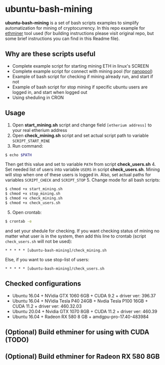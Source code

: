 # ubuntu-bash-mining

**ubuntu-bash-mining** is a set of bash scripts examples to simplify automatization for mining of cryptocurrency. In this repo example for [ethminer](https://github.com/ethereum-mining/ethminer.git) tool used (for building instructions please visit original repo, but some brief instructions you can find in this Readme file).

## Why are these scripts useful

* Complete example script for starting mining ETH in linux's SCREEN
* Complete example script for connect with mining pool (for [nanopool](https://nanopool.org))
* Example of bash script for checking if mining already run, and start if not
* Example of bash script for stop mining if specific ubuntu users are logged in, and start when logged out
* Using sheduling in CRON

## Usage
  
1. Open **start_mining.sh** script and change field `[etherium address]` to your real etherium address
2. Open **check_mining.sh** script and set actual script path to variable `SCRIPT_START_MINE`
3. Run command:
```sh
$ echo $PATH
```
Then get this value and set to variable `PATH` from script **check_users.sh** 
4. Set needed list of users into variable `USERS` in script **check_users.sh**. Mining will stop when one of these users is logged in. Also, set actual paths for variables `SCRIPT_CHECK` and `SCRIPT_STOP`
5. Change mode for all bash scripts:
```sh
$ chmod +x start_mining.sh
$ chmod +x stop_mining.sh
$ chmod +x check_mining.sh
$ chmod +x check_users.sh
```
5. Open crontab:
```sh
$ crontab -e
```
and set your shedule for checking. 
If you want checking status of mining no matter what user is in the system, then add this line to crontab (script `check_users.sh` will not be used):
```
* * * * * [ubuntu-bash-mining]/check_mining.sh
```
Else, if you want to use stop-list of users:
```
* * * * * [ubuntu-bash-mining]/check_users.sh
```

## Checked configurations

* Ubuntu 16.04 + NVidia GTX 1060 6GB + CUDA 9.2 + driver ver: 396.37
* Ubuntu 16.04 + NVidia Tesla P40 24GB + Nvdia Tesla P100 16GB + CUDA 11.2 + driver ver: 460.32.03
* Ubuntu 20.04 + Nvidia GTX 1070 8GB + CUDA 11.2 + driver ver: 460.39
* Ubuntu 16.04 + Radeon RX 580 8 GB + amdgpu-pro-17.40-483984

## (Optional) Build ethminer for using with CUDA (TODO)

## (Optional) Build ethminer for Radeon RX 580 8GB
